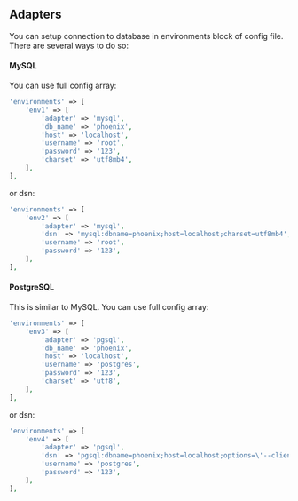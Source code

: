 ## Adapters

You can setup connection to database in environments block of config file. There are several ways to do so:

#### MySQL
You can use full config array:
```php
'environments' => [
    'env1' => [
        'adapter' => 'mysql',
        'db_name' => 'phoenix',
        'host' => 'localhost',
        'username' => 'root',
        'password' => '123',
        'charset' => 'utf8mb4',
    ],
],
```
or dsn:
```php
'environments' => [
    'env2' => [
        'adapter' => 'mysql',
        'dsn' => 'mysql:dbname=phoenix;host=localhost;charset=utf8mb4',
        'username' => 'root',
        'password' => '123',
    ],
],
```

#### PostgreSQL
This is similar to MySQL. You can use full config array:
```php
'environments' => [
    'env3' => [
        'adapter' => 'pgsql',
        'db_name' => 'phoenix',
        'host' => 'localhost',
        'username' => 'postgres',
        'password' => '123',
        'charset' => 'utf8',
    ],
],
```
or dsn:
```php
'environments' => [
    'env4' => [
        'adapter' => 'pgsql',
        'dsn' => 'pgsql:dbname=phoenix;host=localhost;options=\'--client_encoding=utf8\'',
        'username' => 'postgres',
        'password' => '123',
    ],
],
```
